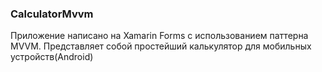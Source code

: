 ### CalculatorMvvm
Приложение написано на Xamarin Forms с использованием паттерна MVVM. Представляет собой простейший калькулятор для мобильных устройств(Android)
